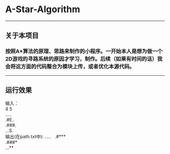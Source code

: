 # A-Star-Algorithm
---
## 关于本项目
### 按照**A\*算法**的原理、思路来制作的小程序。一开始本人是想为做一个2D游戏的寻路系统的原因才学习，制作。后续（如果有时间的话）我会将这方面的代码整合为模块上传，或者优化本源代码。
---
## 运行效果
输入：  
4 5  
.....  
.#E..  
.###.  
...S.  
输出(在path.txt中):
.....  
.#***  
.###*  
...**  
